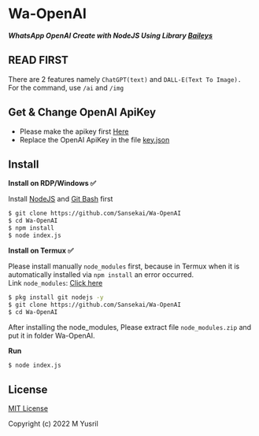 # Wa-OpenAI

***WhatsApp OpenAI Create with NodeJS Using Library [Baileys](https://github.com/adiwajshing/Baileys)***

## READ FIRST
There are 2 features namely ```ChatGPT(text)``` and ```DALL-E(Text To Image).```<br>For the command, use ```/ai``` and ```/img```

## Get & Change OpenAI ApiKey
- Please make the apikey first [Here](https://beta.openai.com/account/api-keys)
- Replace the OpenAI ApiKey in the file [key.json](https://github.com/Sansekai/Wa-OpenAI/blob/3bd55740764bcb30084277f6be82d15b6ee25b99/key.json#L2)

## Install
**Install on RDP/Windows ✅**

Install [NodeJS](https://nodejs.org/en/download/)
 and [Git Bash](https://git-scm.com/downloads) first
```bash
$ git clone https://github.com/Sansekai/Wa-OpenAI
$ cd Wa-OpenAI
$ npm install
$ node index.js
```
**Install on Termux ✅**

Please install manually ```node_modules``` first, because in Termux when it is automatically installed via ```npm install``` an error occurred.
<br>Link ```node_modules```: [Click here](https://drive.google.com/file/d/1gKGjseRirX6mQ5LOFULpmnDs7q3Svm8y/view?usp=sharing)
```bash
$ pkg install git nodejs -y
$ git clone https://github.com/Sansekai/Wa-OpenAI
$ cd Wa-OpenAI
```
After installing the node_modules, Please extract file ```node_modules.zip``` and put it in folder Wa-OpenAI.

**Run**
```bash
$ node index.js
```


## License
[MIT License](https://github.com/Sansekai/Wa-OpenAI/blob/main/LICENSE)

Copyright (c) 2022 M Yusril

